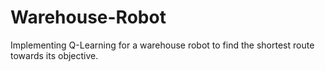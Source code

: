 # Warehouse-Robot
Implementing Q-Learning for a warehouse robot to find the shortest route towards its objective.
